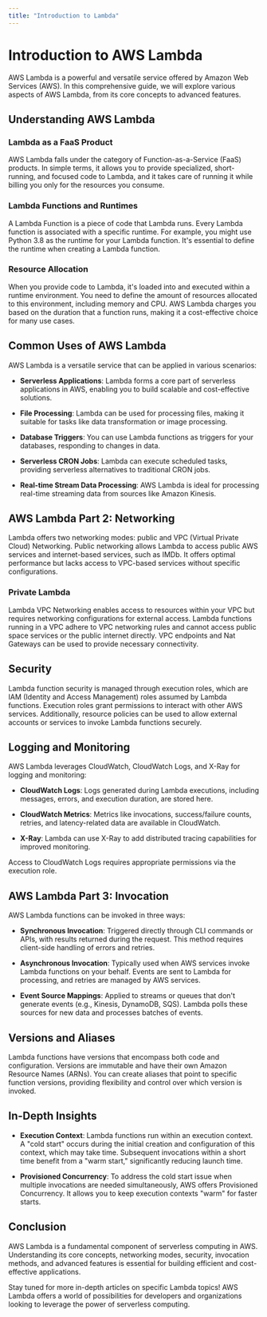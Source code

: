 ```yaml
---
title: "Introduction to Lambda"
---
```


# Introduction to AWS Lambda

AWS Lambda is a powerful and versatile service offered by Amazon Web Services (AWS). In this comprehensive guide, we will explore various aspects of AWS Lambda, from its core concepts to advanced features.

## Understanding AWS Lambda

### Lambda as a FaaS Product

AWS Lambda falls under the category of Function-as-a-Service (FaaS) products. In simple terms, it allows you to provide specialized, short-running, and focused code to Lambda, and it takes care of running it while billing you only for the resources you consume.

### Lambda Functions and Runtimes

A Lambda Function is a piece of code that Lambda runs. Every Lambda function is associated with a specific runtime. For example, you might use Python 3.8 as the runtime for your Lambda function. It's essential to define the runtime when creating a Lambda function.

### Resource Allocation

When you provide code to Lambda, it's loaded into and executed within a runtime environment. You need to define the amount of resources allocated to this environment, including memory and CPU. AWS Lambda charges you based on the duration that a function runs, making it a cost-effective choice for many use cases.

## Common Uses of AWS Lambda

AWS Lambda is a versatile service that can be applied in various scenarios:

- **Serverless Applications**: Lambda forms a core part of serverless applications in AWS, enabling you to build scalable and cost-effective solutions.

- **File Processing**: Lambda can be used for processing files, making it suitable for tasks like data transformation or image processing.

- **Database Triggers**: You can use Lambda functions as triggers for your databases, responding to changes in data.

- **Serverless CRON Jobs**: Lambda can execute scheduled tasks, providing serverless alternatives to traditional CRON jobs.

- **Real-time Stream Data Processing**: AWS Lambda is ideal for processing real-time streaming data from sources like Amazon Kinesis.

## AWS Lambda Part 2: Networking

Lambda offers two networking modes: public and VPC (Virtual Private Cloud) Networking. Public networking allows Lambda to access public AWS services and internet-based services, such as IMDb. It offers optimal performance but lacks access to VPC-based services without specific configurations.

### Private Lambda

Lambda VPC Networking enables access to resources within your VPC but requires networking configurations for external access. Lambda functions running in a VPC adhere to VPC networking rules and cannot access public space services or the public internet directly. VPC endpoints and Nat Gateways can be used to provide necessary connectivity.

## Security

Lambda function security is managed through execution roles, which are IAM (Identity and Access Management) roles assumed by Lambda functions. Execution roles grant permissions to interact with other AWS services. Additionally, resource policies can be used to allow external accounts or services to invoke Lambda functions securely.

## Logging and Monitoring

AWS Lambda leverages CloudWatch, CloudWatch Logs, and X-Ray for logging and monitoring:

- **CloudWatch Logs**: Logs generated during Lambda executions, including messages, errors, and execution duration, are stored here.

- **CloudWatch Metrics**: Metrics like invocations, success/failure counts, retries, and latency-related data are available in CloudWatch.

- **X-Ray**: Lambda can use X-Ray to add distributed tracing capabilities for improved monitoring.

Access to CloudWatch Logs requires appropriate permissions via the execution role.

## AWS Lambda Part 3: Invocation

AWS Lambda functions can be invoked in three ways:

- **Synchronous Invocation**: Triggered directly through CLI commands or APIs, with results returned during the request. This method requires client-side handling of errors and retries.

- **Asynchronous Invocation**: Typically used when AWS services invoke Lambda functions on your behalf. Events are sent to Lambda for processing, and retries are managed by AWS services.

- **Event Source Mappings**: Applied to streams or queues that don't generate events (e.g., Kinesis, DynamoDB, SQS). Lambda polls these sources for new data and processes batches of events.

## Versions and Aliases

Lambda functions have versions that encompass both code and configuration. Versions are immutable and have their own Amazon Resource Names (ARNs). You can create aliases that point to specific function versions, providing flexibility and control over which version is invoked.

## In-Depth Insights

- **Execution Context**: Lambda functions run within an execution context. A "cold start" occurs during the initial creation and configuration of this context, which may take time. Subsequent invocations within a short time benefit from a "warm start," significantly reducing launch time.

- **Provisioned Concurrency**: To address the cold start issue when multiple invocations are needed simultaneously, AWS offers Provisioned Concurrency. It allows you to keep execution contexts "warm" for faster starts.

## Conclusion

AWS Lambda is a fundamental component of serverless computing in AWS. Understanding its core concepts, networking modes, security, invocation methods, and advanced features is essential for building efficient and cost-effective applications.

Stay tuned for more in-depth articles on specific Lambda topics! AWS Lambda offers a world of possibilities for developers and organizations looking to leverage the power of serverless computing.
